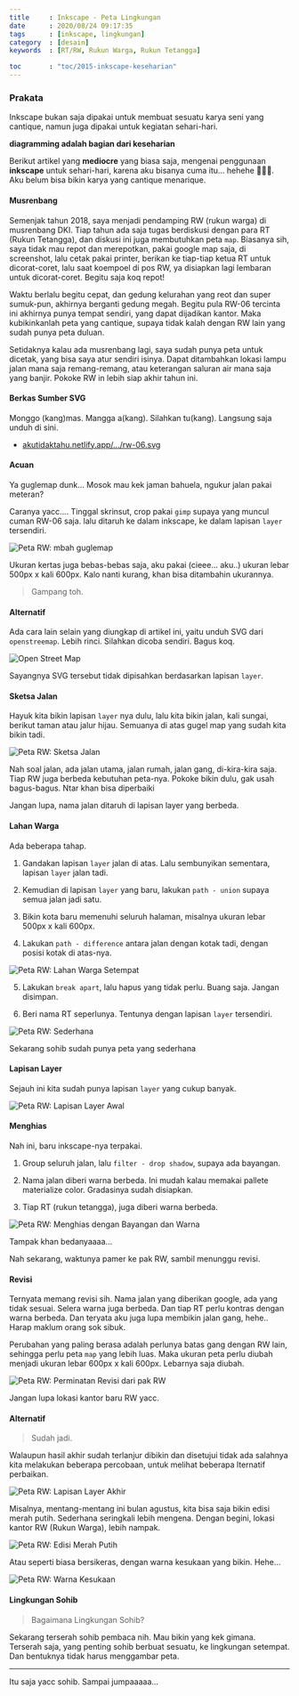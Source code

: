 ```yaml
---
title     : Inkscape - Peta Lingkungan
date      : 2020/08/24 09:17:35
tags      : [inkscape, lingkungan]
category  : [desain]
keywords  : [RT/RW, Rukun Warga, Rukun Tetangga]

toc       : "toc/2015-inkscape-keseharian"
---
```


### Prakata

Inkscape bukan saja dipakai untuk membuat
sesuatu karya seni yang cantique,
namun juga dipakai untuk kegiatan sehari-hari.

__diagramming adalah bagian dari keseharian__

Berikut artikel yang __mediocre__ yang biasa saja,
mengenai penggunaan __inkscape__ untuk sehari-hari,
karena aku bisanya cuma itu... hehehe 🤦🏻‍♂️.
Aku belum bisa bikin karya yang cantique menarique.

#### Musrenbang

Semenjak tahun 2018,
saya menjadi pendamping RW (rukun warga) di musrenbang DKI.
Tiap tahun ada saja tugas berdiskusi dengan para RT (Rukun Tetangga),
dan diskusi ini juga membutuhkan peta `map`. 
Biasanya sih, saya tidak mau repot dan merepotkan,
pakai google map saja, di screenshot, lalu cetak pakai printer,
berikan ke tiap-tiap ketua RT untuk dicorat-coret,
lalu saat koempoel di pos RW,
ya disiapkan lagi lembaran untuk dicorat-coret.
Begitu saja koq repot!

Waktu berlalu begitu cepat,
dan gedung kelurahan yang reot dan super sumuk-pun,
akhirnya berganti gedung megah.
Begitu pula RW-06 tercinta ini akhirnya punya tempat sendiri,
yang dapat dijadikan kantor.
Maka kubikinkanlah peta yang cantique,
supaya tidak kalah dengan RW lain yang sudah punya peta duluan.

Setidaknya kalau ada musrenbang lagi,
saya sudah punya peta untuk dicetak,
yang bisa saya atur sendiri isinya.
Dapat ditambahkan lokasi lampu jalan mana saja remang-remang,
atau keterangan saluran air mana saja yang banjir.
Pokoke RW in lebih siap akhir tahun ini.

#### Berkas Sumber SVG

Monggo (kang)mas. Mangga a(kang). Silahkan tu(kang).
Langsung saja unduh di sini.

* [akutidaktahu.netlify.app/.../rw-06.svg][source-svg]

#### Acuan

Ya guglemap dunk...
Mosok mau kek jaman bahuela, ngukur jalan pakai meteran?

Caranya yacc....
Tinggal skrinsut, crop pakai `gimp` supaya yang muncul cuman RW-06 saja.
lalu ditaruh ke dalam inkscape, ke dalam lapisan `layer` tersendiri.

![Peta RW: mbah guglemap][image-gugelmap]

Ukuran kertas juga bebas-bebas saja,
aku pakai (cieee... aku..) ukuran lebar 500px x kali 600px.
Kalo nanti kurang, khan bisa ditambahin ukurannya.

> Gampang toh.

#### Alternatif

Ada cara lain selain yang diungkap di artikel ini,
yaitu unduh SVG dari `openstreemap`.
Lebih rinci. Silahkan dicoba sendiri. Bagus koq.

![Open Street Map][openstreetmap]

Sayangnya SVG tersebut tidak dipisahkan berdasarkan lapisan `layer`.

#### Sketsa Jalan

Hayuk kita bikin lapisan `layer` nya dulu,
lalu kita bikin jalan, kali sungai, berikut taman atau jalur hijau.
Semuanya di atas gugel map yang sudah kita bikin tadi.

![Peta RW: Sketsa Jalan][image-sketsa]

Nah soal jalan, ada jalan utama, jalan rumah,
jalan gang, di-kira-kira saja.
Tiap RW juga berbeda kebutuhan peta-nya.
Pokoke bikin dulu, gak usah bagus-bagus.
Ntar khan bisa diperbaiki

Jangan lupa, nama jalan ditaruh di lapisan layer yang berbeda.

#### Lahan Warga

Ada beberapa tahap.

1. Gandakan lapisan `layer` jalan di atas.
   Lalu sembunyikan sementara, lapisan `layer` jalan tadi.

2. Kemudian di lapisan `layer` yang baru,
   lakukan `path - union` supaya semua jalan jadi satu.

3. Bikin kota baru memenuhi seluruh halaman,
   misalnya ukuran lebar 500px x kali 600px.

4. Lakukan `path - difference` antara jalan dengan kotak tadi,
   dengan posisi kotak di atas-nya.

![Peta RW: Lahan Warga Setempat][image-lahan]

5. Lakukan `break apart`, lalu hapus yang tidak perlu.
   Buang saja. Jangan disimpan.

6. Beri nama RT seperlunya.
   Tentunya dengan lapisan `layer` tersendiri.

![Peta RW: Sederhana][image-sederhana]

Sekarang sohib sudah punya peta yang sederhana

#### Lapisan Layer

Sejauh ini kita sudah punya lapisan `layer` yang cukup banyak.

![Peta RW: Lapisan Layer Awal][image-lapisan-04]

#### Menghias

Nah ini, baru inkscape-nya terpakai.

1. Group seluruh jalan, lalu `filter - drop shadow`,
   supaya ada bayangan.

2. Nama jalan diberi warna berbeda.
   Ini mudah kalau memakai pallete materialize color.
   Gradasinya sudah disiapkan.

3. Tiap RT (rukun tetangga),
   juga diberi warna berbeda.

![Peta RW: Menghias dengan Bayangan dan Warna][image-bayangan]

Tampak khan bedanyaaaa...

Nah sekarang, waktunya pamer ke pak RW,
sambil menunggu revisi.

#### Revisi

Ternyata memang revisi sih.
Nama jalan yang diberikan google, ada yang tidak sesuai.
Selera warna juga berbeda.
Dan tiap RT perlu kontras dengan warna berbeda.
Dan teryata aku juga lupa membikin jalan gang, hehe..
Harap maklum orang sok sibuk.

Perubahan yang paling berasa adalah perlunya batas gang dengan RW lain,
sehingga perlu peta `map` yang lebih luas.
Maka ukuran peta perlu diubah menjadi ukuran lebar 600px x kali 600px.
Lebarnya saja diubah.

![Peta RW: Perminatan Revisi dari pak RW][image-revisi]

Jangan lupa lokasi kantor baru RW yacc.

#### Alternatif

> Sudah jadi.

Walaupun hasil akhir sudah terlanjur dibikin dan disetujui
tidak ada salahnya kita melakukan beberapa percobaan,
untuk melihat beberapa lternatif perbaikan.

![Peta RW: Lapisan Layer Akhir][image-lapisan-07]

Misalnya, mentang-mentang ini bulan agustus,
kita bisa saja bikin edisi merah putih.
Sederhana seringkali lebih mengena.
Dengan begini, lokasi kantor RW (Rukun Warga), lebih nampak.

![Peta RW: Edisi Merah Putih][image-bendera]

Atau seperti biasa bersikeras,
dengan warna kesukaan yang bikin. Hehe...

![Peta RW: Warna Kesukaan][image-kesukaan]

#### Lingkungan Sohib

> Bagaimana Lingkungan Sohib?

Sekarang terserah sohib pembaca nih.
Mau bikin yang kek gimana.
Terserah saja, yang penting sohib berbuat sesuatu,
ke lingkungan setempat.
Dan bentuknya tidak harus menggambar peta.

-- -- --

Itu saja yacc sohib. Sampai jumpaaaaa...

[//]: <> ( -- -- -- links below -- -- -- )

[source-svg]:       /posts/desain/2020/08-map/rw-06.svg
[image-gugelmap]:   /posts/desain/2020/08-map/01-gugelmap.png
[image-sketsa]:     /posts/desain/2020/08-map/02-sketsa.png
[image-lahan]:      /posts/desain/2020/08-map/03-lahan-warga.png
[image-sederhana]:  /posts/desain/2020/08-map/04-peta-sederhana.png
[image-lapisan-04]: /posts/desain/2020/08-map/04-lapisan-layers.png
[image-bayangan]:   /posts/desain/2020/08-map/05-bayangan.png
[image-revisi]:     /posts/desain/2020/08-map/06-revisi.png
[image-lapisan-07]: /posts/desain/2020/08-map/07-lapisan-layers.png
[image-bendera]:    /posts/desain/2020/08-map/07-merah-putih.png
[image-kesukaan]:   /posts/desain/2020/08-map/07-kesukaan.png
[openstreetmap]:    /posts/desain/2020/08-map/openstreetmap.png
